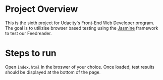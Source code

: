 # Project Overview

This is the sixth project for Udacity's Front-End Web Developer program. The goal is to utilizise browser based testing using the [Jasmine](https://jasmine.github.io/) framework to test our Feedreader. 


# Steps to run

Open `index.html` in the broswer of your choice. Once loaded, test results should be displayed at the bottom of the page. 

